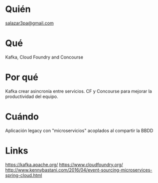 # Quién
salazar3pa@gmail.com

# Qué
Kafka, Cloud Foundry and Concourse

# Por qué
Kafka crear asincronía entre servicios. CF y Concourse para mejorar la productividad del equipo.

# Cuándo
Aplicación legacy con "microservicios" acoplados al compartir la BBDD

# Links
https://kafka.apache.org/
https://www.cloudfoundry.org/
http://www.kennybastani.com/2016/04/event-sourcing-microservices-spring-cloud.html
